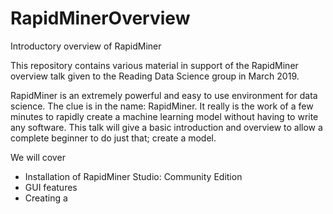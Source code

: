 # RapidMinerOverview
Introductory overview of RapidMiner

This repository contains various material in support of the RapidMiner overview talk given to the Reading Data Science group in March 2019.

RapidMiner is an extremely powerful and easy to use environment for data science. The clue is in the name: RapidMiner. It really is the work of a few minutes to rapidly create a machine learning model without having to write any software. This talk will give a basic introduction and overview to allow a complete beginner to do just that; create a model. 

We will cover 

* Installation of RapidMiner Studio: Community Edition
* GUI features
* Creating a 
